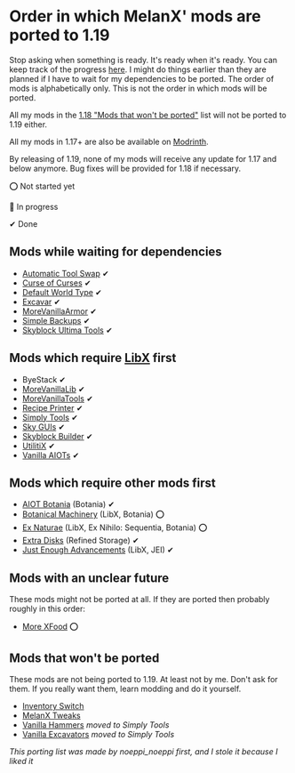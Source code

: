 # Order in which MelanX' mods are ported to 1.19

Stop asking when something is ready. It's ready when it's ready. You can keep track of the progress [here](https://melanx.github.io/Mod-Wikis/porting-information/1.19/).
I might do things earlier than they are planned if I have to wait for my dependencies to be ported.
The order of mods is alphabetically only. This is not the order in which mods will be ported.

All my mods in the [1.18 "Mods that won't be ported"](https://melanx.github.io/Mod-Wikis/porting-information/1.18/#mods-that-wont-be-ported)
list will not be ported to 1.19 either.

All my mods in 1.17+ are also be available on [Modrinth](https://modrinth.com/user/MelanX).

By releasing of 1.19, none of my mods will receive any update for 1.17 and below anymore. Bug fixes will be provided
for 1.18 if necessary.

⭕ Not started yet

🔁 In progress

✔ Done

## Mods while waiting for dependencies
- [Automatic Tool Swap](https://www.curseforge.com/minecraft/mc-mods/automatic-tool-swap) ✔
- [Curse of Curses](https://www.curseforge.com/minecraft/mc-mods/curse-of-curses) ✔
- [Default World Type](https://www.curseforge.com/minecraft/mc-mods/defaultworldtype) ✔
- [Excavar](https://www.curseforge.com/minecraft/mc-mods/excavar) ✔
- [MoreVanillaArmor](https://www.curseforge.com/minecraft/mc-mods/morevanillaarmor) ✔
- [Simple Backups](https://www.curseforge.com/minecraft/mc-mods/simple-backups) ✔
- [Skyblock Ultima Tools](https://www.curseforge.com/minecraft/mc-mods/skyblock-ultima-tools) ✔

## Mods which require [LibX](https://github.com/ModdingX/LibX/tree/future "Progress of porting") first
- ByeStack ✔
- [MoreVanillaLib](https://www.curseforge.com/minecraft/mc-mods/morevanillalib) ✔
- [MoreVanillaTools](https://www.curseforge.com/minecraft/mc-mods/morevanillatools) ✔
- [Recipe Printer](https://www.curseforge.com/minecraft/mc-mods/recipe-printer) ✔
- [Simply Tools](https://www.curseforge.com/minecraft/mc-mods/simply-tools) ✔
- [Sky GUIs](https://www.curseforge.com/minecraft/mc-mods/sky-guis) ✔
- [Skyblock Builder](https://www.curseforge.com/minecraft/mc-mods/skyblock-builder) ✔
- [UtilitiX](https://www.curseforge.com/minecraft/mc-mods/utilitix) ✔
- [Vanilla AIOTs](https://www.curseforge.com/minecraft/mc-mods/vanilla-aiots) ✔

## Mods which require other mods first
- [AIOT Botania](https://www.curseforge.com/minecraft/mc-mods/aiot-botania) (Botania) ✔
- [Botanical Machinery](https://www.curseforge.com/minecraft/mc-mods/botanical-machinery) (LibX, Botania) ⭕
- [Ex Naturae](https://www.curseforge.com/minecraft/mc-mods/ex-naturae) (LibX, Ex Nihilo: Sequentia, Botania) ⭕
- [Extra Disks](https://www.curseforge.com/minecraft/mc-mods/extra-disks) (Refined Storage) ✔
- [Just Enough Advancements](https://www.curseforge.com/minecraft/mc-mods/jea) (LibX, JEI) ✔

## Mods with an unclear future

These mods might not be ported at all. If  they are ported then probably roughly in this order:

- [More XFood](https://www.curseforge.com/minecraft/mc-mods/morexfood) ⭕

## Mods that won't be ported

These mods are not being ported to 1.19. At least not by me. Don't ask for them. If you really want them, learn modding
and do it yourself.

- [Inventory Switch](https://github.com/MelanX/InventorySwitch)
- [MelanX Tweaks](https://www.curseforge.com/minecraft/mc-mods/melanx-tweaks)
- [Vanilla Hammers](https://www.curseforge.com/minecraft/mc-mods/vanilla-hammers-forge) *moved to Simply Tools*
- [Vanilla Excavators](https://www.curseforge.com/minecraft/mc-mods/vanilla-excavators-forge) *moved to Simply Tools*


*This porting list was made by noeppi_noeppi first, and I stole it because I liked it*
